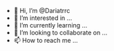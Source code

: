- 👋 Hi, I’m @Dariatrrc
- 👀 I’m interested in ...
- 🌱 I’m currently learning ...
- 💞️ I’m looking to collaborate on ...
- 📫 How to reach me ...

<!---
Dariatrrc/Dariatrrc is a ✨ special ✨ repository because its `README.md` (this file) appears on your GitHub profile.
You can click the Preview link to take a look at your changes.
--->
